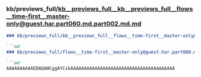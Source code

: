 ### kb/previews_full/kb__previews_full__kb__previews_full__flows__time-first__master-only@guest.har.part060.md.part002.md.md

```md
### kb/previews_full/kb__previews_full__flows__time-first__master-only@guest.har.part060.md.part002.md

```md
### kb/previews_full/flows__time-first__master-only@guest.har.part060.md (part 002)

```md
AAAAAAAAAAEBAQAWCggAYCskAAAAAAAAAAAAAAAAAAAAAAAAAAAAAAAAAAAAAAA
```

```

```

```
